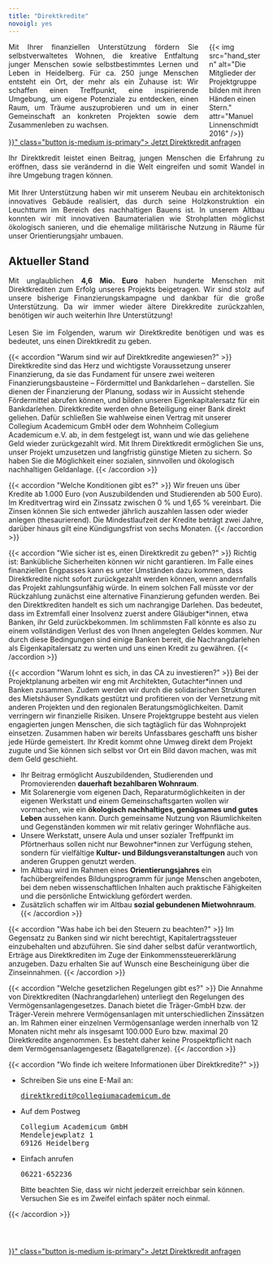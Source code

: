 ```yaml
---
title: "Direktkredite"
novoigl: yes
---
```


<div class="columns">
  <div class="column" style="text-align: justify">
  Mit Ihrer finanziellen Unterstützung fördern Sie selbstverwaltetes Wohnen, die kreative Entfaltung junger Menschen sowie selbstbestimmtes Lernen und Leben in Heidelberg. Für ca. 250 junge Menschen entsteht ein Ort, der mehr als ein Zuhause ist: Wir schaffen einen Treffpunkt, eine inspirierende Umgebung, um eigene Potenziale zu entdecken, einen Raum, um Träume auszuprobieren und um in einer Gemeinschaft an konkreten Projekten sowie dem Zusammenleben zu wachsen.
  </div>
  <div class="column">
    {{< img src="hand_stern" alt="Die Mitglieder der Projektgruppe bilden mit ihren Händen einen Stern." attr="Manuel Linnenschmidt 2016" />}}
  </div>
</div>

<div class="buttons is-centered">
    <a href="{{< relref "/pages/unterstuetzen/direktkredit-geben" >}}" class="button is-medium is-primary">
        <span class="icon">
            <i class="icon-heart"></i>
        </span>
        <span>Jetzt Direktkredit anfragen</span>
    </a>
</div>

<p style="text-align: justify">
Ihr Direktkredit leistet einen Beitrag, jungen Menschen die Erfahrung zu eröffnen, dass sie verändernd in die Welt eingreifen und somit Wandel in ihre Umgebung tragen können.
<br>
<br>
Mit Ihrer Unterstützung haben wir mit unserem Neubau ein architektonisch innovatives Gebäude realisiert, das durch seine Holzkonstruktion ein Leuchtturm im Bereich des nachhaltigen Bauens ist. In unserem Altbau konnten wir mit innovativen Baumaterialien wie Strohplatten möglichst ökologisch sanieren, und die ehemalige militärische Nutzung in Räume für unser Orientierungsjahr umbauen.
</p>

## Aktueller Stand

<p style="text-align: justify">
Mit unglaublichen <strong>4,6 Mio. Euro</strong> haben hunderte Menschen mit Direktkrediten zum Erfolg unseres Projekts beigetragen. Wir sind stolz auf unsere bisherige Finanzierungskampagne und dankbar für die große Unterstützung. Da wir immer wieder ältere Direkkredite zurückzahlen, benötigen wir auch weiterhin Ihre Unterstützung!
<br>
<br>
Lesen Sie im Folgenden, warum wir Direktkredite benötigen und was es bedeutet, uns einen Direktkredit zu geben.
<p>

{{< accordion "Warum sind wir auf Direktkredite angewiesen?" >}}
Direktkredite sind das Herz und wichtigste Voraussetzung unserer Finanzierung, da sie das Fundament für unsere zwei weiteren Finanzierungsbausteine – Fördermittel und Bankdarlehen – darstellen. Sie dienen der Finanzierung der Planung, sodass wir in Aussicht stehende Fördermittel abrufen können, und bilden unseren Eigenkapitalersatz für ein Bankdarlehen. Direktkredite werden ohne Beteiligung einer Bank direkt geliehen. Dafür schließen Sie wahlweise einen Vertrag mit unserer Collegium Academicum GmbH oder dem Wohnheim Collegium Academicum e.V. ab, in dem festgelegt ist, wann und wie das geliehene Geld wieder zurückgezahlt wird. Mit Ihrem Direktkredit ermöglichen Sie uns, unser Projekt umzusetzen und langfristig günstige Mieten zu sichern.
So haben Sie die Möglichkeit einer sozialen, sinnvollen und ökologisch nachhaltigen Geldanlage.
{{< /accordion >}}

{{< accordion "Welche Konditionen gibt es?" >}}
Wir freuen uns über Kredite ab 1.000 Euro (von Auszubildenden und Studierenden ab 500 Euro). Im Kreditvertrag wird ein Zinssatz zwischen 0 % und 1,65 % vereinbart. Die Zinsen können Sie sich entweder jährlich auszahlen lassen oder wieder anlegen (thesaurierend). Die Mindestlaufzeit der Kredite beträgt zwei Jahre, darüber hinaus gilt eine Kündigungsfrist von sechs Monaten.
{{< /accordion >}}

{{< accordion "Wie sicher ist es, einen Direktkredit zu geben?" >}}
Richtig ist: Bankübliche Sicherheiten können wir nicht garantieren.
Im Falle eines finanziellen Engpasses kann es unter Umständen dazu kommen, dass Direktkredite nicht sofort zurückgezahlt werden können, wenn andernfalls das Projekt zahlungsunfähig würde. In einem solchen Fall müsste vor der Rückzahlung zunächst eine alternative Finanzierung gefunden werden.
Bei den Direktkrediten handelt es sich um nachrangige Darlehen. Das bedeutet, dass im Extremfall einer Insolvenz zuerst andere Gläubiger\*innen, etwa Banken, ihr Geld zurückbekommen. Im schlimmsten Fall könnte es also zu einem vollständigen Verlust des von Ihnen angelegten Geldes kommen.
Nur durch diese Bedingungen sind einige Banken bereit, die Nachrangdarlehen als Eigenkapitalersatz zu werten und uns einen Kredit zu gewähren.
{{< /accordion >}}

{{< accordion "Warum lohnt es sich, in das CA zu investieren?" >}}
Bei der Projektplanung arbeiten wir eng mit Architekten, Gutachter\*innen und Banken zusammen.
Zudem werden wir durch die solidarischen Strukturen des Mietshäuser Syndikats gestützt und profitieren von der Vernetzung mit anderen Projekten und den regionalen Beratungsmöglichkeiten.
Damit verringern wir finanzielle Risiken.
Unsere Projektgruppe besteht aus vielen engagierten jungen Menschen, die sich tagtäglich für das Wohnprojekt einsetzen.
Zusammen haben wir bereits Unfassbares geschafft uns bisher jede Hürde gemeistert.
Ihr Kredit kommt ohne Umweg direkt dem Projekt zugute und Sie können sich selbst vor Ort ein Bild davon machen, was mit dem Geld geschieht.
- Ihr Beitrag ermöglicht Auszubildenden, Studierenden und Promovierenden **dauerhaft bezahlbaren Wohnraum**.
- Mit Solarenergie vom eigenen Dach, Reparaturmöglichkeiten in der eigenen Werkstatt und einem Gemeinschaftsgarten
wollen wir vormachen, wie ein **ökologisch nachhaltiges, genügsames und gutes Leben** aussehen kann. 
Durch gemeinsame Nutzung von Räumlichkeiten und Gegenständen kommen wir mit relativ geringer Wohnfläche aus.
- Unsere Werkstatt, unsere Aula und unser sozialer Treffpunkt im Pförtnerhaus sollen nicht nur Bewohner\*innen zur Verfügung stehen, sondern für vielfältige
**Kultur- und Bildungsveranstaltungen** auch von anderen Gruppen genutzt werden.
- Im Altbau wird im Rahmen eines **Orientierungsjahres** ein fachübergreifendes Bildungsprogramm für junge Menschen angeboten,
bei dem neben wissenschaftlichen Inhalten auch praktische Fähigkeiten und die persönliche Entwicklung gefördert werden.
- Zusätzlich schaffen wir im Altbau **sozial gebundenen Mietwohnraum**.
{{< /accordion >}}

{{< accordion "Was habe ich bei den Steuern zu beachten?" >}}
Im Gegensatz zu Banken sind wir nicht berechtigt, Kapitalertragssteuer einzubehalten und abzuführen. Sie sind daher selbst dafür verantwortlich, Erträge aus Direktkrediten im Zuge der Einkommenssteuererklärung anzugeben. Dazu erhalten Sie auf Wunsch eine Bescheinigung über die Zinseinnahmen.
{{< /accordion >}}

{{< accordion "Welche gesetzlichen Regelungen gibt es?" >}}
Die Annahme von Direktkrediten (Nachrangdarlehen) unterliegt den Regelungen des Vermögensanlagengesetzes. Danach bietet die Träger-GmbH bzw. der Träger-Verein mehrere Vermögensanlagen mit unterschiedlichen Zinssätzen an. Im Rahmen einer einzelnen Vermögensanlage werden innerhalb von 12 Monaten nicht mehr als insgesamt 100.000 Euro bzw. maximal 20 Direktkredite angenommen. Es besteht daher keine Prospektpflicht nach dem Vermögensanlagengesetz (Bagatellgrenze).
{{< /accordion >}}

{{< accordion "Wo finde ich weitere Informationen über Direktkredite?" >}}
<ul>
  <li>Schreiben Sie uns eine E-Mail an:
    <pre><a href="mailto:direktkredit@collegiumacademicum.de">direktkredit@collegiumacademicum.de</a></pre>
  </li>
  <li>Auf dem Postweg
    <pre>Collegium Academicum GmbH
Mendelejewplatz 1
69126 Heidelberg</pre>
  </li>
  <li>Einfach anrufen
    <pre>06221-652236</pre>
    <p>Bitte beachten Sie, dass wir nicht jederzeit erreichbar sein können. Versuchen Sie es im Zweifel einfach später noch einmal.</p>
  </li>
</ul>
{{< /accordion >}}

<div class="buttons is-centered" style="margin-top:4em;">
    <a href="{{< relref "/pages/unterstuetzen/direktkredit-geben" >}}" class="button is-medium is-primary">
        <span class="icon">
            <i class="icon-heart"></i>
        </span>
        <span>Jetzt Direktkredit anfragen</span>
    </a>
</div>
